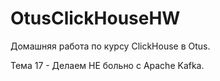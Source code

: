 # OtusClickHouseHW
Домашняя работа по курсу ClickHouse в Otus.

Тема 17 - Делаем НЕ больно с Apache Kafka.
